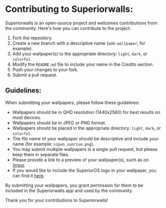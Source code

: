 # Contributing to Superiorwalls:

Superiorwalls is an open-source project and welcomes contributions from the community. Here's how you can contribute to the project:

1. Fork the repository.
2. Create a new branch with a descriptive name (`add-wallpaper`, for example).
3. Add your wallpaper(s) to the appropriate directory: `light`, `dark`, or `colorful`.
4. Modify the `README.md` file to include your name in the Credits section.
5. Push your changes to your fork.
6. Submit a pull request.

## Guidelines:

When submitting your wallpapers, please follow these guidelines:

- Wallpapers should be in QHD resolution (1440x2560) for best results on most devices.
- Wallpapers should be in JPEG or PNG format.
- Wallpapers should be placed in the appropriate directory: `light`, `dark`, or `colorful`.
- The file name of your wallpaper should be descriptive and include your name (for example: `sipun_sunrise.png`).
- You may submit multiple wallpapers in a single pull request, but please keep them in separate files.
- Please provide a link to a preview of your wallpaper(s), such as on [Imgur](https://img.doerig.dev).
- If you would like to include the SuperiorOS logo in your wallpaper, you can find it [here](https://github.com/SuperiorOS/superior_extras/tree/master/Twelve).

By submitting your wallpapers, you grant permission for them to be included in the Superiorwalls app and used by the community.

Thank you for your contributions to Superiorwalls!
